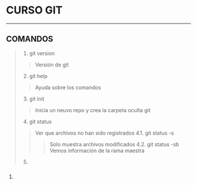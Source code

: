 # CURSO GIT
***
## COMANDOS
> 1. git version
>> Versión de git
> 2. git help
>> Ayuda sobre los comandos
> 3. git init
>> Inicia un neuvo repo y crea la carpeta oculta git
> 4. git status
>> Ver que archivos no han sido registrados
>> 4.1. git status -s
>>> Solo muestra archivos modificados
>> 4.2. git status -sb
>>> Vemos información de la rama maestra 
> 5. 

<ol>
<li>
<h3>
</h3>
</li>
</ol>


